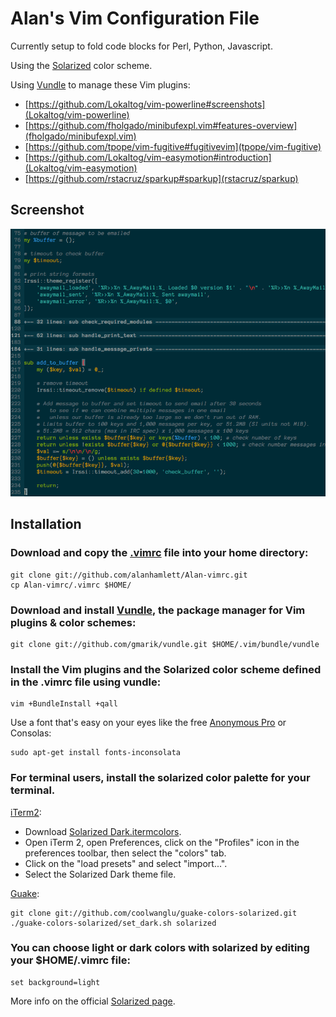 Alan's Vim Configuration File
=============================

Currently setup to fold code blocks for Perl, Python, Javascript.

Using the [Solarized](https://github.com/altercation/solarized#features) color scheme.

Using [Vundle](https://github.com/gmarik/vundle#about) to manage these Vim plugins:

* [https://github.com/Lokaltog/vim-powerline#screenshots](Lokaltog/vim-powerline)
* [https://github.com/fholgado/minibufexpl.vim#features-overview](fholgado/minibufexpl.vim)
* [https://github.com/tpope/vim-fugitive#fugitivevim](tpope/vim-fugitive)
* [https://github.com/Lokaltog/vim-easymotion#introduction](Lokaltog/vim-easymotion)
* [https://github.com/rstacruz/sparkup#sparkup](rstacruz/sparkup)

Screenshot
----------

![screenshot1](https://github.com/alanhamlett/Alan-vimrc/raw/master/images/screenshot1.png)

Installation
------------

### Download and copy the [.vimrc](https://github.com/alanhamlett/Alan-vimrc/raw/master/.vimrc) file into your home directory:

    git clone git://github.com/alanhamlett/Alan-vimrc.git
    cp Alan-vimrc/.vimrc $HOME/

### Download and install [Vundle](https://github.com/gmarik/vundle#about), the package manager for Vim plugins & color schemes:

    git clone git://github.com/gmarik/vundle.git $HOME/.vim/bundle/vundle

### Install the Vim plugins and the Solarized color scheme defined in the .vimrc file using vundle:

    vim +BundleInstall +qall

Use a font that's easy on your eyes like the free [Anonymous Pro](http://www.ms-studio.com/FontSales/anonymouspro.html) or Consolas:

    sudo apt-get install fonts-inconsolata

### For terminal users, install the solarized color palette for your terminal.

[iTerm2](https://github.com/altercation/solarized/tree/master/iterm2-colors-solarized):

* Download [Solarized Dark.itermcolors](https://github.com/altercation/solarized/raw/master/iterm2-colors-solarized/Solarized%20Dark.itermcolors).
* Open iTerm 2, open Preferences, click on the "Profiles" icon in the preferences toolbar, then select the "colors" tab.
* Click on the "load presets" and select "import...".
* Select the Solarized Dark theme file.

[Guake](https://github.com/coolwanglu/guake-colors-solarized):

    git clone git://github.com/coolwanglu/guake-colors-solarized.git
    ./guake-colors-solarized/set_dark.sh solarized

### You can choose light or dark colors with solarized by editing your $HOME/.vimrc file:

    set background=light

More info on the official [Solarized page](https://github.com/altercation/solarized#features).
